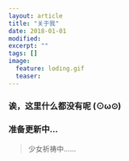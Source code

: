 ```yaml
---
layout: article
title: "关于我"
date: 2018-01-01
modified:
excerpt: ""
tags: []
image:
  feature: loding.gif
  teaser:
---
```


### 诶，这里什么都没有呢 (⊙ω⊙)
### 准备更新中...

>少女祈祷中......
